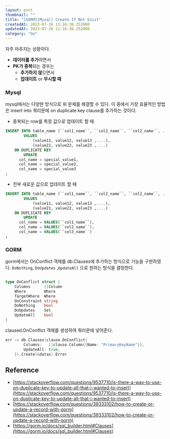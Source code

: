 ```yaml
---
layout: post
thumbnail: ""
title: "[GORM][Mysql] Create If Not Exist"
createdAt: 2023-07-26 11:16:36.252000
updatedAt: 2023-07-26 11:16:36.252000
category: "Go"
---
```

자주 마추지는 상황이다.

- **데이터를 추가**하면서
- **PK가 중복**되는 경우는
    - **추가하지 않**으면서
    - **업데이트** or **무시할 때**

### Mysql

mysql에서는 다양한 방식으로 위 문제를 해결할 수 있다. 이 중에서 가장 효율적인 방법은 insert into 쿼리문에 on duplicate key clause를 추가하는 것이다.

- 중복되는 row를 특정 값으로 업데이트 할 때

``````sql
INSERT INTO table_name (``col1_name``, ``col2_name``, ``col2_name``, ...) 
		VALUES 
			(value11, value12, value13 ,....), 
			(value21, value22, value23 ,....)
    ON DUPLICATE KEY 
		UPDATE 
  	  col_name = special_value1,
      col_name = special_value2,
      col_name = special_value3
;
``````

- 전부 새로운 값으로 업데이트 할 때
``````sql
INSERT INTO table_name (``col1_name``, ``col2_name``, ``col2_name``, ...) 
		VALUES 
			(value11, value12, value13 ,....), 
			(value21, value22, value23 ,....)
    ON DUPLICATE KEY 
		UPDATE 
  	  col_name = VALUES(``col1_name``),
      col_name = VALUES(``col2_name``),
      col_name = VALUES(``col3_name``)
;
``````

### GORM

gorm에서는 OnConflict 객체를 db.Clauses에 추가하는 방식으로 기능을 구현하였다. ``DoNothing``, ``DoUpdates`` ,``UpdateAll`` 으로 원하는 방식을 결정한다.

``````go

type OnConflict struct {
    Columns      []Column
    Where        Where
    TargetWhere  Where
    OnConstraint string
    DoNothing    bool
    DoUpdates    Set
    UpdateAll    bool
}
``````

claused.OnConflict 객체를 생성하여 쿼리문에 넣어준다.

``````go
err := db.Clauses(clause.OnConflict{
		Columns:   []clause.Column{{Name: "PrimaryKeyName"}},
		UpdateAll: true,
	}).Create(&datas).Error
``````

## Reference

- [https://stackoverflow.com/questions/9537710/is-there-a-way-to-use-on-duplicate-key-to-update-all-that-i-wanted-to-insert](https://stackoverflow.com/questions/9537710/is-there-a-way-to-use-on-duplicate-key-to-update-all-that-i-wanted-to-insert)
- [https://stackoverflow.com/questions/39333102/how-to-create-or-update-a-record-with-gorm](https://stackoverflow.com/questions/39333102/how-to-create-or-update-a-record-with-gorm)
- [https://gorm.io/docs/sql_builder.html#Clauses](https://gorm.io/docs/sql_builder.html#Clauses)
